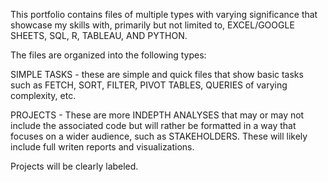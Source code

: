 This portfolio contains files of multiple types with varying significance that showcase my skills with, primarily but not limited to, EXCEL/GOOGLE SHEETS, SQL, R, TABLEAU, AND PYTHON.  

The files are organized into the following types:

SIMPLE TASKS - these are simple and quick files that show basic tasks such as FETCH, SORT, FILTER, PIVOT TABLES, QUERIES of varying complexity, etc.

PROJECTS - These are more INDEPTH ANALYSES that may or may not include the associated code but will rather be formatted in a way that focuses on a wider audience, such as STAKEHOLDERS.  These will likely include full writen reports and visualizations.

Projects will be clearly labeled.

